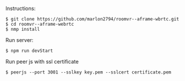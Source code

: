 Instructions:

    $ git clone https://github.com/marlon2794/roomvr--aframe-wbrtc.git
    $ cd roomvr--aframe-webrtc
    $ nmp install

Run server:
    
    $ npm run devStart


Run peer js with ssl certificate
    
    $ peerjs --port 3001 --sslkey key.pem --sslcert certificate.pem